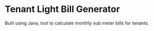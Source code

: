 # Tenant Light Bill Generator
Built using Java, tool to calculate monthly sub meter bills for tenants.
